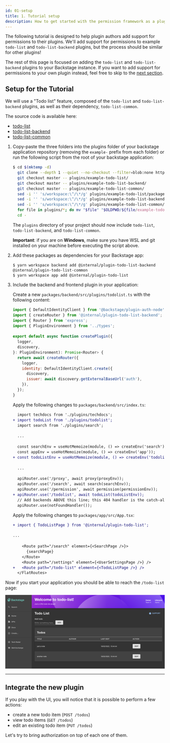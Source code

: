 ```yaml
---
id: 01-setup
title: 1. Tutorial setup
description: How to get started with the permission framework as a plugin author
---
```


The following tutorial is designed to help plugin authors add support for permissions to their plugins. We'll add support for permissions to example `todo-list` and `todo-list-backend` plugins, but the process should be similar for other plugins!

The rest of this page is focused on adding the `todo-list` and `todo-list-backend` plugins to your Backstage instance. If you want to add support for permissions to your own plugin instead, feel free to skip to the [next section](./02-adding-a-basic-permission-check.md).

## Setup for the Tutorial

We will use a "Todo list" feature, composed of the `todo-list` and `todo-list-backend` plugins, as well as their dependency, `todo-list-common`.

The source code is available here:

- [todo-list](https://github.com/backstage/backstage/blob/master/plugins/example-todo-list)
- [todo-list-backend](https://github.com/backstage/backstage/blob/master/plugins/example-todo-list-backend)
- [todo-list-common](https://github.com/backstage/backstage/blob/master/plugins/example-todo-list-common)

1.  Copy-paste the three folders into the plugins folder of your backstage application repository (removing the `example-` prefix from each folder) or run the following script from the root of your backstage application:

    ```bash
    $ cd $(mktemp -d)
      git clone --depth 1 --quiet --no-checkout --filter=blob:none https://github.com/backstage/backstage.git .
      git checkout master -- plugins/example-todo-list/
      git checkout master -- plugins/example-todo-list-backend/
      git checkout master -- plugins/example-todo-list-common/
      sed -i '' 's/workspace:\^/\*/g' plugins/example-todo-list/package.json
      sed -i '' 's/workspace:\^/\*/g' plugins/example-todo-list-backend/package.json
      sed -i '' 's/workspace:\^/\*/g' plugins/example-todo-list-common/package.json
      for file in plugins/*; do mv "$file" "$OLDPWD/${file/example-todo/todo}"; done
      cd -
    ```

    The `plugins` directory of your project should now include `todo-list`, `todo-list-backend`, and `todo-list-common`.

    **Important**: if you are on **Windows**, make sure you have WSL and git installed on your machine before executing the script above.

2.  Add these packages as dependencies for your Backstage app:

    ```
    $ yarn workspace backend add @internal/plugin-todo-list-backend @internal/plugin-todo-list-common
    $ yarn workspace app add @internal/plugin-todo-list
    ```

3.  Include the backend and frontend plugin in your application:

    Create a new `packages/backend/src/plugins/todolist.ts` with the following content:

    ```javascript
    import { DefaultIdentityClient } from '@backstage/plugin-auth-node';
    import { createRouter } from '@internal/plugin-todo-list-backend';
    import { Router } from 'express';
    import { PluginEnvironment } from '../types';

    export default async function createPlugin({
      logger,
      discovery,
    }: PluginEnvironment): Promise<Router> {
      return await createRouter({
        logger,
        identity: DefaultIdentityClient.create({
          discovery,
          issuer: await discovery.getExternalBaseUrl('auth'),
        }),
      });
    }
    ```

    Apply the following changes to `packages/backend/src/index.ts`:

    ```diff
      import techdocs from './plugins/techdocs';
    + import todoList from './plugins/todolist';
      import search from './plugins/search';

      ...

      const searchEnv = useHotMemoize(module, () => createEnv('search'));
      const appEnv = useHotMemoize(module, () => createEnv('app'));
    + const todoListEnv = useHotMemoize(module, () => createEnv('todolist'));

      ...

      apiRouter.use('/proxy', await proxy(proxyEnv));
      apiRouter.use('/search', await search(searchEnv));
      apiRouter.use('/permission', await permission(permissionEnv));
    + apiRouter.use('/todolist', await todoList(todoListEnv));
      // Add backends ABOVE this line; this 404 handler is the catch-all fallback
      apiRouter.use(notFoundHandler());
    ```

    Apply the following changes to `packages/app/src/App.tsx`:

    ```diff
    + import { TodoListPage } from '@internal/plugin-todo-list';

    ...

        <Route path="/search" element={<SearchPage />}>
          {searchPage}
        </Route>
        <Route path="/settings" element={<UserSettingsPage />} />
    +   <Route path="/todo-list" element={<TodoListPage />} />
      </FlatRoutes>
    ```

Now if you start your application you should be able to reach the `/todo-list` page:

![Todo List plugin page](../../assets/permissions/permission-todo-list-page.png)

---

## Integrate the new plugin

If you play with the UI, you will notice that it is possible to perform a few actions:

- create a new todo item (`POST /todos`)
- view todo items (`GET /todos`)
- edit an existing todo item (`PUT /todos`)

Let's try to bring authorization on top of each one of them.
